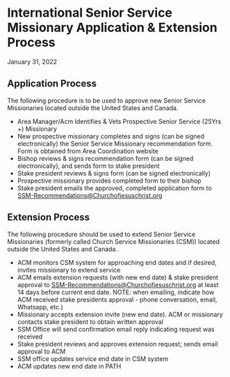 # International Senior Service Missionary Application & Extension Process
January 31, 2022

## Application Process

The following procedure is to be used to approve new Senior Service Missionaries located outside the United States and Canada.

- Area Manager/Acm Identifies & Vets Prospective Senior Service (25Yrs +) Missionary
- New prospective missionary completes and signs (can be signed electronically) the Senior Service Missionary recommendation form. Form is obtained from Area Coordination website
- Bishop reviews & signs recommendation form (can be signed electronically), and sends form to stake president
- Stake president reviews & signs form (can be signed electronically)
- Prospective missionary provides completed form to their bishop
- Stake president emails the approved, completed application form to SSM-Recommendations@Churchofjesuschrist.org

## Extension Process

The following procedure should be used to extend Senior Service Missionaries (formerly called Church Service Missionaries (CSM)) located outside the United States and Canada.

- ACM monitors CSM system for approaching end dates and if desired, invites missionary to extend service
- ACM emails extension requests (with new end date) & stake president approval to SSM-Recommendations@Churchofjesuschrist.org at least 14 days before current end date. NOTE: when emailing, indicate how ACM received stake presidents approval - phone conversation, email, Whatsapp, etc.)
- Missionary accepts extension invite (new end date). ACM or missionary contacts stake president to obtain written approval
- SSM Office will send confirmation email reply indicating request was received
- Stake president reviews and approves extension request; sends email approval to ACM
- SSM office updates service end date in CSM system
- ACM updates new end date in PATH

